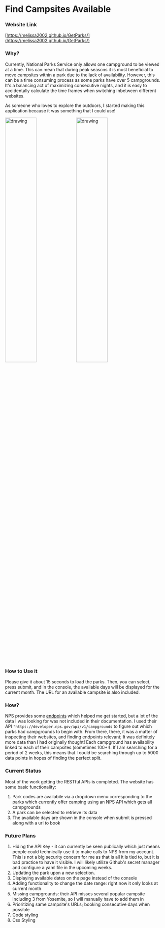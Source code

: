 # Find Campsites Available
### Website Link
[https://melissa2002.github.io/GetParks/](https://melissa2002.github.io/GetParks/)

### Why?
Currently, National Parks Service only allows one campground to be viewed at a time. This can mean that during peak seasons it is most beneficial to move campsites within a park due to the lack of availability. 
However, this can be a time consuming process as some parks have over 5 campgrounds. It's a balancing act of maximizing consecutive nights, and it is easy to accidentally calculate the time 
frames when switching inbetween different websites.

As someone who loves to explore the outdoors, I started making this application because it was something that I could use!


<img src="https://github.com/user-attachments/assets/c4ae2ba9-cced-46fb-8397-fe90b1c519af" alt="drawing" width="45%"/>
<img src="https://github.com/user-attachments/assets/6f6439bb-b5aa-4c79-b64f-63c8b59db449" alt="drawing" width="45%"/>


### How to Use it
Please give it about 15 seconds to load the parks. Then, you can select, press submit, and in the console, the available days will be displayed for the current month.
The URL for an available campsite is also included.

### How?
NPS provides some [endpoints](https://www.nps.gov/subjects/developer/api-documentation.htm) which helped me get started, but a lot of the data I was looking for was
not included in their documentation. I used their API `"https://developer.nps.gov/api/v1/campgrounds` to figure out which parks had campgrounds to begin with. From there, 
there, it was a matter of inspecting their websites, and finding endpoints relevant; It was definitely more data than I had originally thought! Each campground has availability
linked to each of their campsites (sometimes 100+!). If I am searching for a period of 2 weeks, this means that I could be searching through up to 5000 data points in hopes
of finding the perfect split.

### Current Status
Most of the work getting the RESTful APIs is completed. The website has some basic functionality:
1. Park codes are availabile via a dropdown menu corresponding to the parks which currently offer camping using an NPS API which gets all campgrounds
2. A park can be selected to retrieve its data
3. The available days are shown in the console when submit is pressed along with a url to book

### Future Plans
1. Hiding the API Key - it can currently be seen publically which just means people could technically use it to make calls to NPS from my account. This is not a big security concern for me as that is all it is tied to, but it is bad practice to have it visible. I will likely utilize Github's secret manager and configure a yaml file in the upcoming weeks.
2. Updating the park upon a new selection.
3. Displaying available dates on the page instead of the console
4. Adding functionality to change the date range: right now it only looks at current month
5. Missing campgrounds: their API misses several popular campsite including 3 from Yosemite, so I will manually have to add them in
6. Prioritizing same campsite's URLs; booking consecutive days when possible
7. Code styling
8. Css Styling

